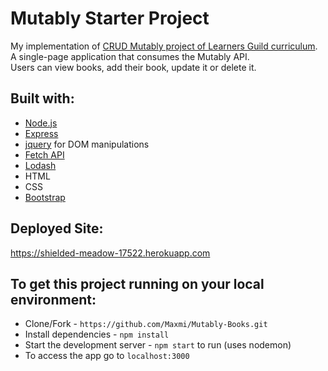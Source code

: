 # Mutably Starter Project  
My implementation of [CRUD Mutably project of Learners Guild curriculum](https://curriculum.learnersguild.org/Phases/Practice/Modules/CRUD-Mutability/).  
A single-page application that consumes the Mutably API.  
Users can view books, add their book, update it or delete it.  

## Built with:

* [Node.js](https://nodejs.org/)
* [Express](https://expressjs.com/)
* [jquery](https://jquery.com/) for DOM manipulations
* [Fetch API](https://developer.mozilla.org/en-US/docs/Web/API/Fetch_API)
* [Lodash](https://lodash.com/)
* HTML  
* CSS  
* [Bootstrap](https://getbootstrap.com/docs/4.0/getting-started/introduction/)


## Deployed Site:
https://shielded-meadow-17522.herokuapp.com  

## To get this project running on your local environment:
* Clone/Fork - `https://github.com/Maxmi/Mutably-Books.git`  
* Install dependencies - `npm install`  
* Start the development server - `npm start` to run (uses nodemon)  
* To access the app go to `localhost:3000`  
